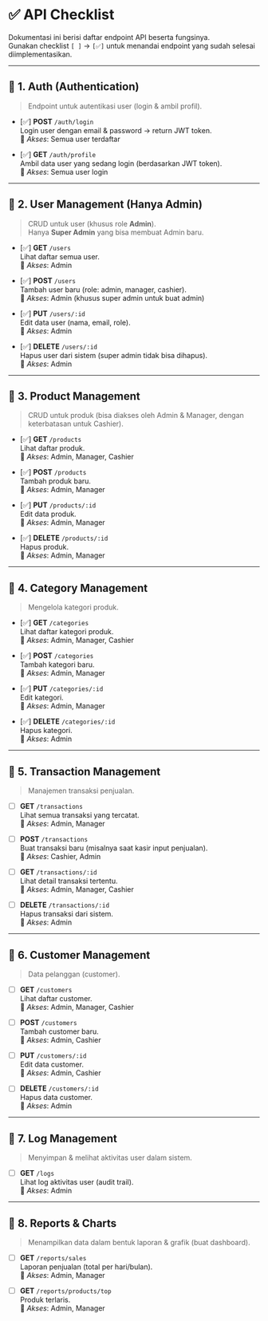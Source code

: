 # ✅ API Checklist

Dokumentasi ini berisi daftar endpoint API beserta fungsinya.  
Gunakan checklist `[ ]` → `[✅]` untuk menandai endpoint yang sudah selesai diimplementasikan.

---

## 📌 1. Auth (Authentication)

> Endpoint untuk autentikasi user (login & ambil profil).

- [✅] **POST** `/auth/login`  
   Login user dengan email & password → return JWT token.  
   🔑 _Akses_: Semua user terdaftar

- [✅] **GET** `/auth/profile`  
   Ambil data user yang sedang login (berdasarkan JWT token).  
   🔑 _Akses_: Semua user login

---

## 📌 2. User Management (Hanya Admin)

> CRUD untuk user (khusus role **Admin**).  
> Hanya **Super Admin** yang bisa membuat Admin baru.

- [✅] **GET** `/users`  
   Lihat daftar semua user.  
   🔑 _Akses_: Admin

- [✅] **POST** `/users`  
   Tambah user baru (role: admin, manager, cashier).  
   🔑 _Akses_: Admin (khusus super admin untuk buat admin)

- [✅] **PUT** `/users/:id`  
   Edit data user (nama, email, role).  
   🔑 _Akses_: Admin

- [✅] **DELETE** `/users/:id`  
   Hapus user dari sistem (super admin tidak bisa dihapus).  
   🔑 _Akses_: Admin

---

## 📌 3. Product Management

> CRUD untuk produk (bisa diakses oleh Admin & Manager, dengan keterbatasan untuk Cashier).

- [✅] **GET** `/products`  
   Lihat daftar produk.  
   🔑 _Akses_: Admin, Manager, Cashier

- [✅] **POST** `/products`  
   Tambah produk baru.  
   🔑 _Akses_: Admin, Manager

- [✅] **PUT** `/products/:id`  
   Edit data produk.  
   🔑 _Akses_: Admin, Manager

- [✅] **DELETE** `/products/:id`  
   Hapus produk.  
   🔑 _Akses_: Admin, Manager

---

## 📌 4. Category Management

> Mengelola kategori produk.

- [✅] **GET** `/categories`  
   Lihat daftar kategori produk.  
   🔑 _Akses_: Admin, Manager, Cashier

- [✅] **POST** `/categories`  
   Tambah kategori baru.  
   🔑 _Akses_: Admin, Manager

- [✅] **PUT** `/categories/:id`  
   Edit kategori.  
   🔑 _Akses_: Admin, Manager

- [✅] **DELETE** `/categories/:id`  
   Hapus kategori.  
   🔑 _Akses_: Admin

---

## 📌 5. Transaction Management

> Manajemen transaksi penjualan.

- [ ] **GET** `/transactions`  
       Lihat semua transaksi yang tercatat.  
       🔑 _Akses_: Admin, Manager

- [ ] **POST** `/transactions`  
       Buat transaksi baru (misalnya saat kasir input penjualan).  
       🔑 _Akses_: Cashier, Admin

- [ ] **GET** `/transactions/:id`  
       Lihat detail transaksi tertentu.  
       🔑 _Akses_: Admin, Manager, Cashier

- [ ] **DELETE** `/transactions/:id`  
       Hapus transaksi dari sistem.  
       🔑 _Akses_: Admin

---

## 📌 6. Customer Management

> Data pelanggan (customer).

- [ ] **GET** `/customers`  
       Lihat daftar customer.  
       🔑 _Akses_: Admin, Manager, Cashier

- [ ] **POST** `/customers`  
       Tambah customer baru.  
       🔑 _Akses_: Admin, Cashier

- [ ] **PUT** `/customers/:id`  
       Edit data customer.  
       🔑 _Akses_: Admin, Cashier

- [ ] **DELETE** `/customers/:id`  
       Hapus data customer.  
       🔑 _Akses_: Admin

---

## 📌 7. Log Management

> Menyimpan & melihat aktivitas user dalam sistem.

- [ ] **GET** `/logs`  
       Lihat log aktivitas user (audit trail).  
       🔑 _Akses_: Admin

---

## 📌 8. Reports & Charts

> Menampilkan data dalam bentuk laporan & grafik (buat dashboard).

- [ ] **GET** `/reports/sales`  
       Laporan penjualan (total per hari/bulan).  
       🔑 _Akses_: Admin, Manager

- [ ] **GET** `/reports/products/top`  
       Produk terlaris.  
       🔑 _Akses_: Admin, Manager
